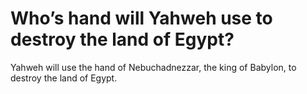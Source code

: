 # Who’s hand will Yahweh use to destroy the land of Egypt?

Yahweh will use the hand of Nebuchadnezzar, the king of Babylon, to destroy the land of Egypt.
